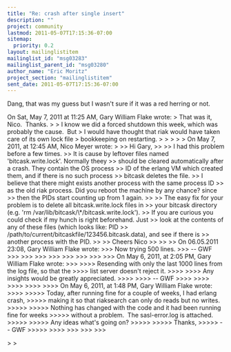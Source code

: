 ```yaml
---
title: "Re: crash after single insert"
description: ""
project: community
lastmod: 2011-05-07T17:15:36-07:00
sitemap:
  priority: 0.2
layout: mailinglistitem
mailinglist_id: "msg03283"
mailinglist_parent_id: "msg03280"
author_name: "Eric Moritz"
project_section: "mailinglistitem"
sent_date: 2011-05-07T17:15:36-07:00
---
```



Dang, that was my guess but I wasn't sure if it was a red herring or not.

On Sat, May 7, 2011 at 11:25 AM, Gary William Flake  wrote:
&gt; That was it, Nico.  Thanks.
&gt;
&gt; I know we did a forced shutdown this week, which was probably the cause.  But 
&gt; I would have thought that riak would have taken care of its own lock file 
&gt; bookkeeping on restarting.
&gt;
&gt;
&gt;
&gt;
&gt; On May 7, 2011, at 12:45 AM, Nico Meyer wrote:
&gt;
&gt;&gt; Hi Gary,
&gt;&gt;
&gt;&gt; I had this problem before a few times.
&gt;&gt; It is cause by leftover files named 'bitcask.write.lock'. Normally theey 
&gt;&gt; should be cleared automatically after a crash. They contain the OS process 
&gt;&gt; ID of the erlang VM which created them, and if there is no such process 
&gt;&gt; bitcask deletes the file.
&gt;&gt; I believe that there might exists another process with the same process ID 
&gt;&gt; as the old riak process. Did you reboot the machine by any chance? since 
&gt;&gt; then the PIDs start counting up from 1 again.
&gt;&gt;
&gt;&gt; The easy fix for your problem is to delete all bitcask.write.lock files in 
&gt;&gt; your bitcask directory (e.g. 'rm /var/lib/bitcask/\\*/bitcask.write.lock').
&gt;&gt; If you are curious you could check if my hunch is right beforehand. Just 
&gt;&gt; look at the contents of any of these files (which looks like: PID 
&gt;&gt; /path/to/current/bitcaskfile/123456.bitcask.data), and see if there is 
&gt;&gt; another process with the PID.
&gt;&gt;
&gt;&gt; Cheers Nico
&gt;&gt;
&gt;&gt;
&gt;&gt; On 06.05.2011 23:08, Gary William Flake wrote:
&gt;&gt;&gt; Now trying 500 lines.
&gt;&gt;&gt; -- GWF
&gt;&gt;&gt;
&gt;&gt;&gt;
&gt;&gt;&gt;
&gt;&gt;&gt;
&gt;&gt;&gt;
&gt;&gt;&gt;
&gt;&gt;&gt;
&gt;&gt;&gt; On May 6, 2011, at 2:05 PM, Gary William Flake wrote:
&gt;&gt;&gt;
&gt;&gt;&gt;&gt; Resending with only the last 1000 lines from the log file, so that the 
&gt;&gt;&gt;&gt; list server doesn't reject it.
&gt;&gt;&gt;&gt;
&gt;&gt;&gt;&gt; Any insights would be greatly appreciated.
&gt;&gt;&gt;&gt;
&gt;&gt;&gt;&gt; -- GWF
&gt;&gt;&gt;&gt;
&gt;&gt;&gt;&gt; 
&gt;&gt;&gt;&gt;
&gt;&gt;&gt;&gt;
&gt;&gt;&gt;&gt; On May 6, 2011, at 1:48 PM, Gary William Flake wrote:
&gt;&gt;&gt;&gt;
&gt;&gt;&gt;&gt;&gt; Today, after running fine for a couple of weeks, I had erlang crash, 
&gt;&gt;&gt;&gt;&gt; making it so that riaksearch can only do reads but no writes.
&gt;&gt;&gt;&gt;&gt;
&gt;&gt;&gt;&gt;&gt; Nothing has changed with the code and it had been running fine for weeks 
&gt;&gt;&gt;&gt;&gt; without a problem.  The sasl-error.log is attached.
&gt;&gt;&gt;&gt;&gt;
&gt;&gt;&gt;&gt;&gt; Any ideas what's going on?
&gt;&gt;&gt;&gt;&gt;
&gt;&gt;&gt;&gt;&gt; Thanks,
&gt;&gt;&gt;&gt;&gt; -- GWF
&gt;&gt;&gt;&gt;&gt;
&gt;&gt;&gt;&gt;
&gt;&gt;&gt;
&gt;&gt;&gt;
&gt;&gt;&gt;

&gt;
&gt;
